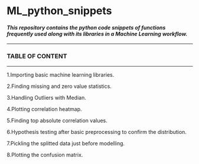 # **ML_python_snippets**


#### ***This repository contains the python code snippets of functions frequently used along with its libraries in a Machine Learning workflow.***

---
### **TABLE OF CONTENT**
---

1.Importing basic machine learning libraries.

2.Finding missing and zero value statistics.

3.Handling Outliers with Median.

4.Plotting correlation heatmap.

5.Finding top absolute correlation values.

6.Hypothesis testing after basic preprocessing to confirm the distribution.

7.Pickling the splitted data just before modelling.

8.Plotting the confusion matrix.
